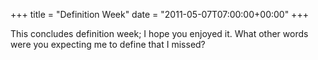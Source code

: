 +++
title = "Definition Week"
date = "2011-05-07T07:00:00+00:00"
+++

This concludes definition week; I hope you enjoyed it.  What other words were you expecting me to define that I missed?
			